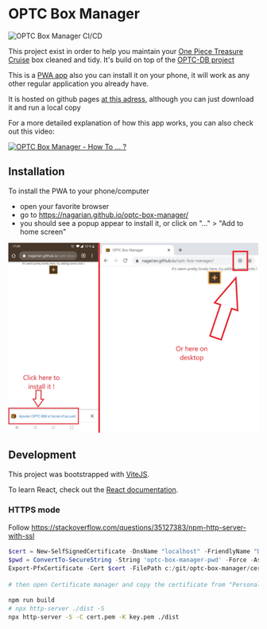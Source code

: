 # OPTC Box Manager

![OPTC Box Manager CI/CD](https://github.com/Nagarian/optc-box-manager/workflows/CI/CD/badge.svg?branch=main)

This project exist in order to help you maintain your [One Piece Treasure Cruise](https://optc-ww.channel.or.jp/en/) box cleaned and tidy.
It's build on top of the [OPTC-DB project](https://github.com/optc-db/optc-db.github.io)

This is a [PWA app](https://web.dev/progressive-web-apps/) also you can install it on your phone, it will work as any other regular application you already have.

It is hosted on github pages [at this adress](https://nagarian.github.io/optc-box-manager/), although you can just download it and run a local copy

For a more detailed explanation of how this app works, you can also check out this video:

[![OPTC Box Manager - How To ... ?](https://img.youtube.com/vi/N9NX-BYk5bI/maxresdefault.jpg)](https://youtu.be/N9NX-BYk5bI)

## Installation

To install the PWA to your phone/computer

- open your favorite browser
- go to <https://nagarian.github.io/optc-box-manager/>
- you should see a popup appear to install it, or click on "..." > "Add to home screen"

![Popup to install the app](./docs/images/add_to_screen.jpg)

## Development

This project was bootstrapped with [ViteJS](https://vitejs.dev/).

To learn React, check out the [React documentation](https://reactjs.org/).

### HTTPS mode

Follow <https://stackoverflow.com/questions/35127383/npm-http-server-with-ssl>

```powershell
$cert = New-SelfSignedCertificate -DnsName "localhost" -FriendlyName "Dev certicate localhost" -CertStoreLocation "cert:\LocalMachine\My"
$pwd = ConvertTo-SecureString -String 'optc-box-manager-pwd' -Force -AsPlainText
Export-PfxCertificate -Cert $cert -FilePath c:/git/optc-box-manager/cert.pfx -Password $pwd

# then open Certificate manager and copy the certificate from "Personal certificate" to "Trusted certificate", then re-open navigator
```

```bash
npm run build
# npx http-server ./dist -S
npx http-server -S -C cert.pem -K key.pem ./dist
```
